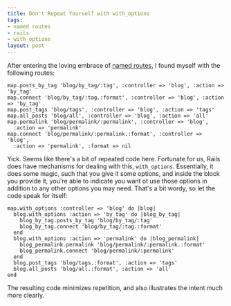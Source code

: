 ```yaml
--- 
title: Don't Repeat Yourself with with_options
tags: 
- named routes
- rails
- with_options
layout: post
---
```

After entering the loving embrace of [named routes](/blog/permalink/name-your-routes-and-name-them-well.html), I found myself with the following routes:

    map.posts_by_tag 'blog/by_tag/:tag', :controller => 'blog', :action => 'by_tag'
    map.connect 'blog/by_tag/:tag.:format', :controller => 'blog', :action => 'by_tag'
    map.post_tags 'blog/tags', :controller => 'blog', :action => 'tags'
    map.all_posts 'blog/all', :controller => 'blog', :action => 'all'
    map.permalink 'blog/permalink/:permalink', :controller => 'blog',
      :action => 'permalink'
    map.connect 'blog/permalink/:permalink.:format', :controller => 'blog',
      :action => 'permalink', :format => nil

Yick. Seems like there's a bit of repeated code here. Fortunate for us, Rails does have mechanisms for dealing with this, `with_options`. Essentially, it does some magic, such that you give it some options, and inside the block you provide it, you're able to indicate you want ot use those options in addition to any other options you may need. That's a bit wordy, so let the code speak for itself:

    map.with_options :controller => 'blog' do |blog|
      blog.with_options :action => 'by_tag' do |blog_by_tag|
        blog_by_tag.posts_by_tag 'blog/by_tag/:tag'
        blog_by_tag.connect 'blog/by_tag/:tag.:format'
      end
      blog.with_options :action => 'permalink' do |blog_permalink|
        blog_permalink.permalink 'blog/permalink/:permalink.:format'
        blog_permalink.connect 'blog/permalink/:permalink'
      end
      blog.post_tags 'blog/tags.:format', :action => 'tags'
      blog.all_posts 'blog/all.:format', :action => 'all'
    end

The resulting code minimizes repetition, and also illustrates the intent much more clearly.
